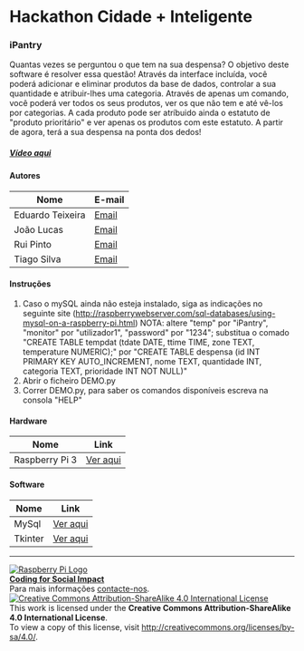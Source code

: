 # Hackathon Cidade + Inteligente  

### iPantry

Quantas vezes se perguntou o que tem na sua despensa? O objetivo deste software é resolver essa questão! Através da interface incluída,
você poderá adicionar e eliminar produtos da base de dados, controlar a sua quantidade e atribuir-lhes uma categoria. Através de apenas um
comando, você poderá ver todos os seus produtos, ver os que não tem e até vê-los por categorias. A cada produto pode ser atríbuido ainda o
estatuto de "produto prioritário" e ver apenas os produtos com este estatuto.
A partir de agora, terá a sua despensa na ponta dos dedos!

##### [Vídeo aqui](Demo/ipantry.mov?raw=true)  

#### Autores  

|Nome  |E-mail  |  
|---|---|    
|Eduardo Teixeira  |[Email](mailto:eduardo.r.teixeira@gmail.com)  |  
|João Lucas  |[Email](mailto:joaolucassilvamartins@gmail.com)  |  
|Rui Pinto  |[Email](mailto:ruipinto02@hotmail.com)  |  
|Tiago Silva  |[Email](mailto:tiagodusilva@gmail.com)  |  

#### Instruções

1. Caso o mySQL ainda não esteja instalado, siga as indicações no seguinte site (http://raspberrywebserver.com/sql-databases/using-mysql-on-a-raspberry-pi.html)
	NOTA: altere "temp" por "iPantry", "monitor" por "utilizador1", "password" por "1234";
	      substitua o comado "CREATE TABLE tempdat (tdate DATE, ttime TIME, zone TEXT, temperature NUMERIC);" por
	      "CREATE TABLE despensa (id INT PRIMARY KEY AUTO_INCREMENT, nome TEXT, quantidade INT, categoria TEXT, prioridade INT NOT NULL)"
2. Abrir o ficheiro DEMO.py
3. Correr DEMO.py, para saber os comandos disponíveis escreva na consola "HELP"

#### Hardware  

|Nome  |Link  |  
|---|---|  
|Raspberry Pi 3  |[Ver aqui](http://www.raspberrypi.org)  |  

#### Software  

|Nome  |Link  |  
|---|---|    
|MySql  |[Ver aqui](https://www.mysql.com/)  |  
|Tkinter  |[Ver aqui](http://www.tutorialspoint.com/python/python_gui_programming.htm)  |  

***  
[![Raspberry Pi Logo](https://upload.wikimedia.org/wikipedia/en/thumb/c/cb/Raspberry_Pi_Logo.svg/50px-Raspberry_Pi_Logo.svg.png)](http://raspberrypi.org)   
[**Coding for Social Impact**](http://codingforsocialimpact.fe.up.pt)  
Para mais informações [contacte-nos](mailto:hello@codingforsocialimpact.org).  
[![Creative Commons Attribution-ShareAlike 4.0 International License](https://licensebuttons.net/l/by-sa/4.0/88x31.png)](http://creativecommons.org/licenses/by-sa/4.0/)  
This work is licensed under the **Creative Commons Attribution-ShareAlike 4.0 International License**.  
To view a copy of this license, visit http://creativecommons.org/licenses/by-sa/4.0/.  

